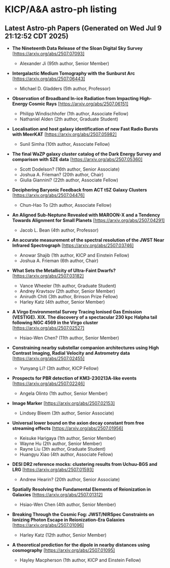 # KICP/A&A astro-ph listing

## Latest Astro-ph Papers (Generated on Wed Jul  9 21:12:52 CDT 2025)

- **The Nineteenth Data Release of the Sloan Digital Sky Survey**
[https://arxiv.org/abs/2507.07093]
  + Alexander Ji (95th author, Senior Member)

- **Intergalactic Medium Tomography with the Sunburst Arc**
[https://arxiv.org/abs/2507.06443]
  + Michael D. Gladders (5th author, Professor)

- **Observation of Broadband In-ice Radiation from Impacting High-Energy Cosmic Rays**
[https://arxiv.org/abs/2507.06151]
  + Philipp Windischhofer (1th author, Associate Fellow)
  + Nathaniel Alden (2th author, Graduate Student)

- **Localisation and host galaxy identification of new Fast Radio Bursts with MeerKAT**
[https://arxiv.org/abs/2507.05982]
  + Sunil Simha (10th author, Associate Fellow)

- **The final WaZP galaxy cluster catalog of the Dark Energy Survey and comparison with SZE data**
[https://arxiv.org/abs/2507.05360]
  + Scott Dodelson? (16th author, Senior Associate)
  + Joshua A. Frieman? (20th author, Chair)
  + Giulia Giannini? (22th author, Associate Fellow)

- **Deciphering Baryonic Feedback from ACT tSZ Galaxy Clusters**
[https://arxiv.org/abs/2507.04476]
  + Chun-Hao To (2th author, Associate Fellow)

- **An Aligned Sub-Neptune Revealed with MAROON-X and a Tendency Towards Alignment for Small Planets**
[https://arxiv.org/abs/2507.04291]
  + Jacob L. Bean (4th author, Professor)

- **An accurate measurement of the spectral resolution of the JWST Near Infrared Spectrograph**
[https://arxiv.org/abs/2507.03746]
  + Anowar Shajib (1th author, KICP and Einstein Fellow)
  + Joshua A. Frieman (6th author, Chair)

- **What Sets the Metallicity of Ultra-Faint Dwarfs?**
[https://arxiv.org/abs/2507.03182]
  + Vance Wheeler (1th author, Graduate Student)
  + Andrey Kravtsov (2th author, Senior Member)
  + Anirudh Chiti (3th author, Brinson Prize Fellow)
  + Harley Katz (4th author, Senior Member)

- **A Virgo Environmental Survey Tracing Ionised Gas Emission (VESTIGE). XIX. The discovery of a spectacular 230 kpc Halpha tail following NGC 4569 in the Virgo cluster**
[https://arxiv.org/abs/2507.02527]
  + Hsiao-Wen Chen? (11th author, Senior Member)

- **Constraining nearby substellar companion architectures using High Contrast Imaging, Radial Velocity and Astrometry data**
[https://arxiv.org/abs/2507.02455]
  + Yunyang Li? (3th author, KICP Fellow)

- **Prospects for PBR detection of KM3-230213A-like events**
[https://arxiv.org/abs/2507.02246]
  + Angela Olinto (1th author, Senior Member)

- **Image Marker**
[https://arxiv.org/abs/2507.02153]
  + Lindsey Bleem (3th author, Senior Associate)

- **Universal lower bound on the axion decay constant from free streaming effects**
[https://arxiv.org/abs/2507.01956]
  + Keisuke Harigaya (1th author, Senior Member)
  + Wayne Hu (2th author, Senior Member)
  + Rayne Liu (3th author, Graduate Student)
  + Huangyu Xiao (4th author, Associate Fellow)

- **DESI DR2 reference mocks: clustering results from Uchuu-BGS and LRG**
[https://arxiv.org/abs/2507.01593]
  + Andrew Hearin? (20th author, Senior Associate)

- **Spatially Resolving the Fundamental Elements of Reionization in Galaxies**
[https://arxiv.org/abs/2507.01312]
  + Hsiao-Wen Chen (4th author, Senior Member)

- **Breaking Through the Cosmic Fog: JWST/NIRSpec Constraints on Ionizing Photon Escape in Reionization-Era Galaxies**
[https://arxiv.org/abs/2507.01096]
  + Harley Katz (12th author, Senior Member)

- **A theoretical prediction for the dipole in nearby distances using cosmography**
[https://arxiv.org/abs/2507.01095]
  + Hayley Macpherson (1th author, KICP and  Einstein Fellow)

